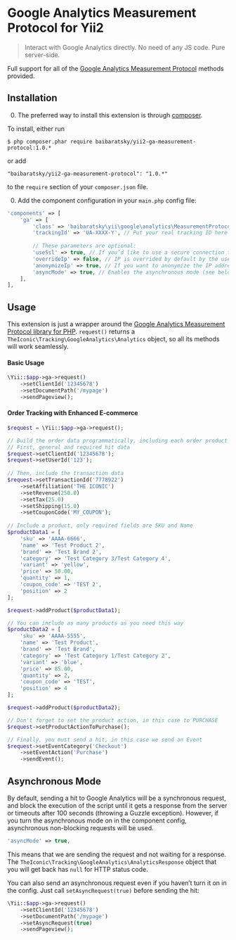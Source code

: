 Google Analytics Measurement Protocol for Yii2
==============================================

>Interact with Google Analytics directly. No need of any JS code. Pure server-side.

Full support for all of the
[Google Analytics Measurement Protocol](https://developers.google.com/analytics/devguides/collection/protocol/v1/)
methods provided.


Installation
------------
0. The preferred way to install this extension is through [composer](http://getcomposer.org/download/). 

 To install, either run
 ```
 $ php composer.phar require baibaratsky/yii2-ga-measurement-protocol:1.0.*
 ```
 or add
 ```
 "baibaratsky/yii2-ga-measurement-protocol": "1.0.*"
 ```
 to the `require` section of your `composer.json` file.

0. Add the component configuration in your `main.php` config file:
 ```php
 'components' => [
     'ga' => [
         'class' => 'baibaratsky\yii\google\analytics\MeasurementProtocol',
         'trackingId' => 'UA-XXXX-Y', // Put your real tracking ID here
         
         // These parameters are optional:
         'useSsl' => true, // If you’d like to use a secure connection to the Google servers
         'overrideIp' => false, // IP is overrided by default by the user’s one, but you can turn it off
         'anonymizeIp' => true, // If you want to anonymize the IP address of the sender
         'asyncMode' => true, // Enables the asynchronous mode (see below) 
     ],
 ],
 ```


Usage
-----
This extension is just a wrapper around the
[Google Analytics Measurement Protocol library for PHP](https://github.com/theiconic/php-ga-measurement-protocol).
`request()` returns a `TheIconic\Tracking\GoogleAnalytics\Analytics` object, so all its methods will work seamlessly.

#### Basic Usage
```php
\Yii::$app->ga->request()
    ->setClientId('12345678')
    ->setDocumentPath('/mypage')
    ->sendPageview();
```

#### Order Tracking with Enhanced E-commerce

```php
$request = \Yii::$app->ga->request();

// Build the order data programmatically, including each order product in the payload
// First, general and required hit data
$request->setClientId('12345678');
$request->setUserId('123');
    
// Then, include the transaction data 
$request->setTransactionId('7778922')
    ->setAffiliation('THE ICONIC')
    ->setRevenue(250.0)
    ->setTax(25.0)
    ->setShipping(15.0)
    ->setCouponCode('MY_COUPON');
    
// Include a product, only required fields are SKU and Name
$productData1 = [
    'sku' => 'AAAA-6666',
    'name' => 'Test Product 2',
    'brand' => 'Test Brand 2',
    'category' => 'Test Category 3/Test Category 4',
    'variant' => 'yellow',
    'price' => 50.00,
    'quantity' => 1,
    'coupon_code' => 'TEST 2',
    'position' => 2
];

$request->addProduct($productData1);

// You can include as many products as you need this way
$productData2 = [
    'sku' => 'AAAA-5555',
    'name' => 'Test Product',
    'brand' => 'Test Brand',
    'category' => 'Test Category 1/Test Category 2',
    'variant' => 'blue',
    'price' => 85.00,
    'quantity' => 2,
    'coupon_code' => 'TEST',
    'position' => 4
];

$request->addProduct($productData2);

// Don't forget to set the product action, in this case to PURCHASE
$request->setProductActionToPurchase();

// Finally, you must send a hit, in this case we send an Event
$request->setEventCategory('Checkout')
    ->setEventAction('Purchase')
    ->sendEvent();
```


Asynchronous Mode
-----------------
By default, sending a hit to Google Analytics will be a synchronous request, and block the execution of the script until
it gets a response from the server or timeouts after 100 seconds (throwing a Guzzle exception). However, if you turn
the asynchronous mode on in the component config, asynchronous non-blocking requests will be used. 
```php
'asyncMode' => true,
```
This means that we are sending the request and not waiting for a response.
The `TheIconic\Tracking\GoogleAnalytics\AnalyticsResponse` object that you will get back has `null` for HTTP status code.

You can also send an asynchronous request even if you haven’t turn it on in the config. Just call `setAsyncRequest(true)`
before sending the hit:
```php
\Yii::$app->ga->request()
    ->setClientId('12345678')
    ->setDocumentPath('/mypage')
    ->setAsyncRequest(true)
    ->sendPageview();
```
